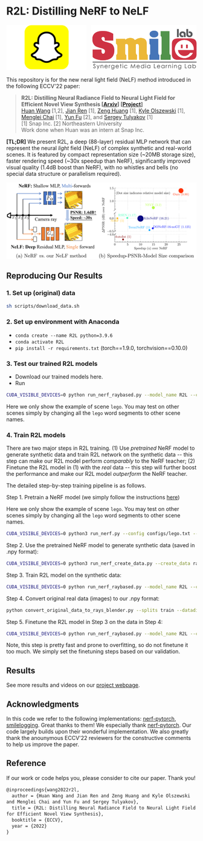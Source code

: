 # R2L: Distilling NeRF to NeLF

<div align="center">
    <a><img src="figs/snap.png"  height="120px" ></a>
    &nbsp
    <a><img src="figs/smile.png"  height="120px" ></a>
</div>

This repository is for the new neral light field (NeLF) method introduced in the following ECCV'22 paper:
> **R2L: Distilling Neural Radiance Field to Neural Light Field for Efficient Novel View Synthesis [[Arxiv](https://arxiv.org/abs/2203.17261)] [[Project](https://snap-research.github.io/R2L/)]** \
> [Huan Wang](http://huanwang.tech/) [1,2], [Jian Ren](https://alanspike.github.io/) [1], [Zeng Huang](https://zeng.science/) [1], [Kyle Olszewski](https://kyleolsz.github.io/) [1], [Menglei Chai](https://mlchai.com/) [1], [Yun Fu](http://www1.ece.neu.edu/~yunfu/) [2], and [Sergey Tulyakov](http://www.stulyakov.com/) [1] \
> [1] Snap Inc. [2] Northeastern University \
> Work done when Huan was an intern at Snap Inc.

**[TL;DR]** We present R2L, a deep (88-layer) residual MLP network that can represent the neural *light* field (NeLF) of complex synthetic and real-world scenes. It is featured by compact representation size (~20MB storage size), faster rendering speed (~30x speedup than NeRF), significantly improved visual quality (1.4dB boost than NeRF), with no whistles and bells (no special data structure or parallelism required).

<div align="center">
    <a><img src="figs/frontpage.png"  width="700" ></a>
</div>


## Reproducing Our Results
### 1. Set up (original) data
```bash
sh scripts/download_data.sh
```

### 2. Set up environment with Anaconda
- `conda create --name R2L python=3.9.6`
- `conda activate R2L`
- `pip install -r requirements.txt` (torch==1.9.0, torchvision==0.10.0)

### 3. Test our trained R2L models
- Download our trained models here.
- Run
```bash
CUDA_VISIBLE_DEVICES=0 python run_nerf_raybased.py --model_name R2L --config configs/lego_noview.txt --n_sample_per_ray 16 --netwidth 256 --netdepth 88 --datadir_kd data/nerf_synthetic/lego_v8_Rand_Origins_Dirs_4096RaysPerNpy_10kImages --use_residual --cache_ignore data --trial.ON --trial.body_arch resmlp --pretrained_ckpt R2L_models/W256D88__blender_lego__400x400.tar --render_only --render_test --testskip 1 --project Test__R2L_W256D88__blender_lego__400x400
```  
Here we only show the example of scene `lego`. You may test on other scenes simply by changing all the `lego` word segments to other scene names.
 
### 4. Train R2L models
There are two major steps in R2L training. (1) Use *pretrained* NeRF model to generate synthetic data and train R2L network on the synthetic data -- this step can make our R2L model perform *comparably* to the NeRF teacher; (2) Finetune the R2L model in (1) with the *real* data -- this step will further boost the performance and make our R2L model *outperform* the NeRF teacher.

The detailed step-by-step training pipeline is as follows.

Step 1. Pretrain a NeRF model (we simply follow the instructions [here](https://github.com/yenchenlin/nerf-pytorch))

Here we only show the example of scene `lego`. You may test on other scenes simply by changing all the `lego` word segments to other scene names.
```bash
CUDA_VISIBLE_DEVICES=0 python3 run_nerf.py --config configs/lego.txt --screen --cache_ignore data,__pycache__,torchsearchsorted,imgs --project nerf__blender_lego__400x400
```

Step 2. Use the pretrained NeRF model to generate synthetic data (saved in .npy format):
```bash
CUDA_VISIBLE_DEVICES=0 python3 run_nerf_create_data.py --create_data rand --config configs/lego.txt --teacher_ckpt Experiments/nerf__blender_lego__400x400*/weights/200000.tar --n_pose_kd 10000 --datadir_kd data/nerf_synthetic/lego:data/nerf_synthetic/lego_pseudo_400x400_images10k --screen --cache_ignore data,__pycache__,torchsearchsorted,imgs --project nerf__blender_lego__CreatePseudoData

```
Step 3. Train R2L model on the synthetic data:
```bash
CUDA_VISIBLE_DEVICES=0 python run_nerf_raybased.py --model_name R2L --config configs/lego_noview.txt --n_sample_per_ray 16 --netwidth 256 --netdepth 88 --datadir_kd data/nerf_synthetic/lego_pseudo_400x400_images10k --n_pose_video 20,1,1 --N_iters 1200000 --N_rand 20 --data_mode rays --hard_ratio 0.2 --hard_mul 20 --use_residual --trial.ON --trial.body_arch resmlp --num_worker 8 --warmup_lr 0.0001,200 --cache_ignore data,__pycache__,torchsearchsorted,imgs --screen --project R2L__blender_lego__400x400
```

Step 4. Convert original real data (images) to our .npy format:
```bash
python convert_original_data_to_rays_blender.py --splits train --datadir data/nerf_synthetic/lego
```

Step 5. Finetune the R2L model in Step 3 on the data in Step 4:
```bash
CUDA_VISIBLE_DEVICES=0 python run_nerf_raybased.py --model_name R2L --config configs/lego_noview.txt --n_sample_per_ray 16 --netwidth 256 --netdepth 88 --datadir_kd data/nerf_synthetic/lego_realtrain_400x400 --n_pose_video 20,1,1 --N_iters 1600000 --N_rand 20 --data_mode rays --hard_ratio 0.2 --hard_mul 20 --use_residual --cache_ignore data,__pycache__,torchsearchsorted,imgs  --screen --trial.ON --trial.body_arch resmlp --num_worker 8 --warmup_lr 0.0001,200 --save_intermediate_models --pretrained_ckpt Experiments/R2L__blender_lego__400x400_SERVER*/weights/ckpt_1200000.tar --resume --project R2L__blender_lego__400x400__ft
```
Note, this step is pretty fast and prone to overfitting, so do not finetune it too much. We simply set the finetuning steps based on our validation.


## Results
See more results and videos on our [project webpage](https://snap-research.github.io/R2L/).


## Acknowledgments
In this code we refer to the following implementations: [nerf-pytorch](https://github.com/yenchenlin/nerf-pytorch), [smilelogging](https://github.com/MingSun-Tse/smilelogging). Great thanks to them! We especially thank [nerf-pytorch](https://github.com/yenchenlin/nerf-pytorch). Our code largely builds upon their wonderful implementation. We also greatly thank the anounymous ECCV'22 reviewers for the constructive comments to help us improve the paper.

## Reference

If our work or code helps you, please consider to cite our paper. Thank you!

    @inproceedings{wang2022r2l,
      author = {Huan Wang and Jian Ren and Zeng Huang and Kyle Olszewski and Menglei Chai and Yun Fu and Sergey Tulyakov},
      title = {R2L: Distilling Neural Radiance Field to Neural Light Field for Efficient Novel View Synthesis},
      booktitle = {ECCV},
      year = {2022}
    }




